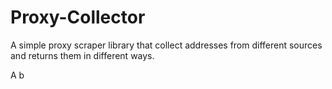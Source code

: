 # Proxy-Collector

A simple proxy scraper library that collect addresses from different sources and returns them in different ways.

A b